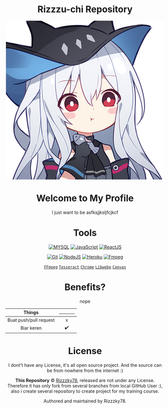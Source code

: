 <div align="center">

# **Rizzzu-chi Repository**

<p align="center">
<img src="https://raw.githubusercontent.com/rizzzky78/rizzzkyRepo/main/shoujoBot1.0/picture/illust_79988645_20201116_154210.jpg" width="auto" />
</p>


# **Welcome to My Profile**

I just want to be asfksjjksljfcjkcf

# Tools
[![MYSQL](https://img.shields.io/badge/mysql-white?style=for-the-badge&logo=mysql&logoColor=00758f)](https://www.mysql.com/)
[![JavaScript](https://img.shields.io/badge/JavaScript-white?style=for-the-badge&logo=javascript&logoColor=yelow)](https://www.javascript.com)
[![ReactJS](https://img.shields.io/badge/ReactJS-white?style=for-the-badge&logo=react&logoColor=7cc5d9)](https://reactjs.org/)

[![Git](https://img.shields.io/badge/Git-F1502F?style=for-the-badge&logo=git&logoColor=white)](https://git-scm.com/)
[![NodeJS](https://img.shields.io/badge/Node.js-43853D?style=for-the-badge&logo=node.js&logoColor=white)](https://nodejs.org/)
[![Heroku](https://img.shields.io/badge/Heroku-6567A5?style=for-the-badge&logo=Heroku&logoColor=white)](https://id.heroku.com/)
[![Fmpeg](https://img.shields.io/badge/Ffmpeg-254FF5?style=for-the-badge&logo=Ffmpeg&logoColor=white)](https://github.com/jonathanong/heroku-buildpack-ffmpeg-latest)

[`FFmpeg`](https://www.gyan.dev/ffmpeg/builds/)
[`Tesseract`](https://s.id/vftesseract)
[`Chrome`](https://elements.heroku.com/buildpacks/heroku/heroku-buildpack-chromedriver)
[`Libwebp`](https://github.com/clhuang/heroku-buildpack-webp-binaries.git/)
[`Canvas`](https://elements.heroku.com/buildpacks/automattic/node-canvas)

# Benefits?
nope

|            Things            |  .............  |
| :--------------------------: | :-------------: |
| Buat push/pull request       |        x        |
| Biar keren                   |        ✔️       |

# License
I dont't have any License, it's all open source project. And the source can be from nowhere from the internet :)
  
**This Repository** © [Rizzzky78](https://github.com/rizzzky78), released are not under any License. Therefore it has only fork from several branches from local GitHub User :), also i create several repository to create project for my training course.

Authored and maintained by Rizzzky78.
